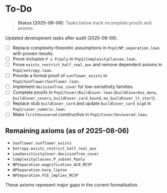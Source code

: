 # To-Do
> **Status (2025-08-06)**: Tasks below track incomplete proofs and axioms.


Updated development tasks after audit (2025-08-06).

- [ ] Replace complexity-theoretic assumptions in `Pnp2/NP_separation.lean` with proven results.
- [ ] Prove inclusion `P ⊆ P/poly` in `Pnp2/ComplexityClasses.lean`.
- [ ] Prove `exists_restrict_half_real_aux` and remove dependent axioms in `Pnp2/entropy.lean`.
- [ ] Provide a formal proof of `sunflower_exists` in `Pnp2/Sunflower/Sunflower.lean`.
- [ ] Implement `decisionTree_cover` for low-sensitivity families.
- [ ] Complete proofs in `Pnp2/Cover/BuildCover.lean` (`buildCoverAux_mono`, `buildCover_covers`, `buildCover_card_bound`, `mu_buildCover_lt_start`).
- [ ] Replace stub `buildCover_card` and update `buildCover_card_bigO` in `Pnp2/cover_numeric.lean`.
- [ ] Make `firstUncovered` constructive in `Pnp2/Cover/Uncovered.lean`.

## Remaining axioms (as of 2025-08-06)

- `Sunflower.sunflower_exists`
- `Entropy.exists_restrict_half_real_aux`
- `LowSensitivityCover.decisionTree_cover`
- `ComplexityClasses.P_subset_Ppoly`
- `NPSeparation.magnification_AC0_MCSP`
- `NPSeparation.karp_lipton`
- `NPSeparation.FCE_implies_MCSP`

These axioms represent major gaps in the current formalisation.
